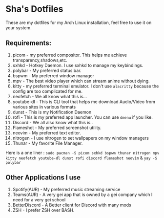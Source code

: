# Sha's Dotfiles
These are my dotfiles for my Arch Linux installation, feel free to use it on your system.

## Requirements:

1. picom - my preferred compositor. This helps me achieve transparency,shadows,etc.
2. sxhkd - Hotkey Daemon. I use sxhkd to manage my keybindings.
3. polybar - My preferred status bar.
4. bspwm - My preferred window manager
5. mpv - The best video player which can stream anime without dying.
6. kitty - my preferred terminal emulator. I don't use `alacritty` because the config are too complicated for me.
7. neofetch - We all know what this is...
8. youtube-dl - This is CLI tool that helps me download Audio/Video from various sites in various formats
9. dunst - This is my Notification Daemon
  10. rofi - This is my preferred app launcher. You can use `dmenu` if you like.
  11. Discord - We all also know what this is..
  12. Flameshot - My preferred screenshot utility.
  13. neovim - My preferred text editor.
  14. nitrogen - I use nitrogen to set wallpapers on my window managers
  15. Thunar - My favorite File Manager. 

Here is a one liner : `sudo pacman -S picom sxhkd bspwm thunar nitrogen mpv kitty neofetch youtube-dl dunst rofi discord flameshot neovim` & `yay -S polybar`


## Other Applications I use
1. Spotify(AUR) - My preferred music streaming service
2. Teams(AUR) - A very gei app that is owned by a gei company which I need for a very gei school
3. BetterDiscord - A Better client for Discord with many mods
4. ZSH - I prefer ZSH over BASH.
